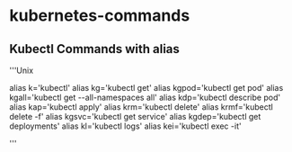 # kubernetes-commands
## Kubectl Commands with alias

 '''Unix
 
alias k='kubectl'
alias kg='kubectl get'
alias kgpod='kubectl get pod'
alias kgall='kubectl get --all-namespaces all'
alias kdp='kubectl describe pod'
alias kap='kubectl apply'
alias krm='kubectl delete'
alias krmf='kubectl delete -f'
alias kgsvc='kubectl get service'
alias kgdep='kubectl get deployments'
alias kl='kubectl logs'
alias kei='kubectl exec -it'

'''
